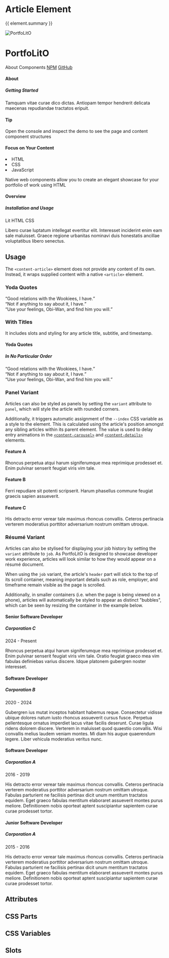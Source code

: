 <script setup>
import {inject} from "vue";
const element = inject("manifest").for("content", "article");
</script>

<style scoped>
q {
  display: block;
}

.demo {
  content-article {
    --header-borderColor: var(--vp-c-neutral);
  }

  &.panel {
    & :deep(.content) {
      display: flex;
      flex-wrap: wrap;
      margin: 0;
      padding: 16px;
      gap: 16px;
      background: radial-gradient(#324fff, #283198);
      border-top-left-radius: 10px;
      border-top-right-radius: 10px;
    }
    
    content-article {
      --content-textColor: #fafafa;
      min-width: 250px;
      flex: 1;
    }
  }
  
  &.job {
    & :deep(.content) {
      height: 480px;
      overflow-x: scroll;
      box-shadow: 0 0 1px 0;
      border-radius: 2px;
      min-width: 400px;
      
      @media (max-width: 480px) {
        zoom: 50%;
        line-height: 1.5;
      }
    }

    content-article {
      --header-bgColor: var(--vp-c-divider);
    }
  }
}
</style>

# Article Element

{{ element.summary }}

<demo static class="scale overview">
  <page-header class="blur">
    <page-logo>
      <img src="/logo.svg" alt="PortfoLitO" />
      <h1 slot="headings">PortfoLitO</h1>
    </page-logo>
    <page-nav>
      <a>About</a>
      <a>Components</a>
      <a slot="socials" href="https://www.npmjs.com">NPM</a>
      <a slot="socials" href="https://github.com">GitHub</a>
    </page-nav>
  </page-header>
  <page-main>
    <content-hero slot="hero" class="blur"></content-hero>
    <content-section variant="grid">
      <content-article class="focus rounded">
        <h4 slot="title">About</h4>
        <h5 slot="subtitle">Getting Started</h5>
        <p>Tamquam vitae curae dico dictas. Antiopam tempor hendrerit delicata maecenas repudiandae tractatos eripuit.</p>
      </content-article>
      <content-article variant="panel" class="focus rounded">
        <h4>Tip</h4>
        <p>Open the console and inspect the demo to see the page and content component structures</p>
      </content-article>
      <content-article variant="panel" class="focus rounded">
        <h4 slot="title">Focus on Your Content</h4>
        <content-languages slot="tags">
          <li title="HTML" value="50">HTML</li>
          <li title="CSS" value="40">CSS</li>
          <li title="JS" value="10">JavaScript</li>
        </content-languages>
        <p>Native web components allow you to create an elegant showcase for your portfolio of work using HTML</p>
      </content-article>
      <content-article class="focus rounded">
        <h4 slot="title">Overview</h4>
        <h5 slot="subtitle">Installation and Usage</h5>
        <content-technologies slot="tags" variant="tile">
          <content-badge color="teal">Lit</content-badge>
          <content-badge color="red">HTML</content-badge>
          <content-badge color="purple">CSS</content-badge>
        </content-technologies>
        <p>Libero curae luptatum intellegat evertitur elit. Interesset inciderint enim eam sale maluisset. Graece regione urbanitas nominavi duis honestatis ancillae voluptatibus libero senectus.</p>
      </content-article>
    </content-section>
  </page-main>
  <page-footer class="blur"></page-footer>
</demo>

## Usage

The `<content-article>` element does not provide any content of its own.
Instead, it wraps supplied content with a native `<article>` element.

<demo>
  <content-article>
    <h3>Yoda Quotes</h3>
    <q>Good relations with the Wookiees, I have.</q>
    <q>Not if anything to say about it, I have.</q>
    <q>Use your feelings, Obi-Wan, and find him you will.</q>
  </content-article>
</demo>

### With Titles

It includes slots and styling for any article title, subtitle, and timestamp.

<demo>
  <content-article>
    <h4 slot="title">Yoda Quotes</h4>
    <h5 slot="subtitle">In No Particular Order</h5>
    <q>Good relations with the Wookiees, I have.</q>
    <q>Not if anything to say about it, I have.</q>
    <q>Use your feelings, Obi-Wan, and find him you will.</q>
  </content-article>
</demo>

### Panel Variant

Articles can also be styled as panels by setting the `variant` attribute to `panel`, which will style the article with rounded corners.

Additionally, it triggers automatic assignment of the `--index` CSS variable as a style to the element.
This is calculated using the article's position amongst any sibling articles within its parent element.
The value is used to delay entry animations in the [`<content-carousel>`](./carousel) and [`<content-details>`](./details) elements.

<demo class="panel">
  <content-article variant="panel">
    <h4>Feature A</h4>
    <p>
      Rhoncus perpetua atqui harum signiferumque mea reprimique prodesset et.
      Enim pulvinar senserit feugiat viris vim tale.
    </p>
  </content-article>
  <content-article variant="panel">
    <h4>Feature B</h4>
    <p>
      Ferri repudiare sit potenti scripserit.
      Harum phasellus commune feugiat graecis sapien assueverit.
    </p>
  </content-article>
  <content-article variant="panel">
    <h4>Feature C</h4>
    <p>
      His detracto error verear tale maximus rhoncus convallis.
      Ceteros pertinacia verterem moderatius porttitor adversarium nostrum omittam utroque.
    </p>
  </content-article>
  <template #source>
    <style>
      section {
        display: flex;
        flex-wrap: wrap;
        padding: 16px;
        gap: 16px;
        background: radial-gradient(#324fff, #283198);
      }
      content-article {
        --content-textColor: #fafafa;
        min-width: 200px;
        flex: 1;
      }
    </style>
    <section>
      {{preview}}
    </section>
  </template>
</demo>

### Résumé Variant

Articles can also be stylised for displaying your job history by setting the `variant` attribute to `job`.
As PortfoLitO is designed to showcase developer work experience, articles will look similar to how they would appear on a résumé document.  

When using the `job` variant, the article's `header` part will stick to the top of its scroll container,
meaning important details such as role, employer, and timeframe remain visible as the page is scrolled.

Additionally, in smaller containers (i.e. when the page is being viewed on a phone), articles will automatically
be styled to appear as distinct "bubbles", which can be seen by resizing the container in the example below.

<demo class="job resizable">
  <content-article variant="job">
    <h4 slot="title">Senior Software Developer</h4>
    <h5 slot="subtitle">Corporation C</h5>
    <div slot="timestamp">2024 - Present</div>
    <p>
      Rhoncus perpetua atqui harum signiferumque mea reprimique prodesset et.
      Enim pulvinar senserit feugiat viris vim tale.
      Oratio feugiat graeco mea vim fabulas definiebas varius discere.
      Idque platonem gubergren noster interesset.
    </p>
  </content-article>
  <content-article variant="job">
    <h4 slot="title">Software Developer</h4>
    <h5 slot="subtitle">Corporation B</h5>
    <div slot="timestamp">2020 - 2024</div>
    <p>
      Gubergren ius mutat inceptos habitant habemus reque.
      Consectetur vidisse ubique dolores natum iusto rhoncus assueverit cursus fusce.
      Perpetua pellentesque ornatus imperdiet lacus vitae facilis deserunt.
      Curae ligula ridens dolorem discere. Verterem in maluisset quod quaestio convallis.
      Wisi convallis melius laudem veniam montes. Mi diam his augue quaerendum legere. 
      Liber vehicula moderatius veritus nunc.
    </p>
  </content-article>
  <content-article variant="job">
    <h4 slot="title">Software Developer</h4>
    <h5 slot="subtitle">Corporation A</h5>
    <div slot="timestamp">2016 - 2019</div>
    <p>
      His detracto error verear tale maximus rhoncus convallis.
      Ceteros pertinacia verterem moderatius porttitor adversarium nostrum omittam utroque.
      Fabulas parturient ne facilisis pertinax dicit unum mentitum tractatos equidem.
      Eget graeco fabulas mentitum elaboraret assueverit montes purus meliore.
      Definitionem nobis oporteat aptent suscipiantur sapientem curae curae prodesset tortor.
    </p>
  </content-article>
  <content-article variant="job">
    <h4 slot="title">Junior Software Developer</h4>
    <h5 slot="subtitle">Corporation A</h5>
    <div slot="timestamp">2015 - 2016</div>
    <p>
      His detracto error verear tale maximus rhoncus convallis.
      Ceteros pertinacia verterem moderatius porttitor adversarium nostrum omittam utroque.
      Fabulas parturient ne facilisis pertinax dicit unum mentitum tractatos equidem.
      Eget graeco fabulas mentitum elaboraret assueverit montes purus meliore.
      Definitionem nobis oporteat aptent suscipiantur sapientem curae curae prodesset tortor.
    </p>
  </content-article>
</demo>

## Attributes

<declaration :rows="element.attributes" />

## CSS Parts

<declaration :rows="element.cssParts" />

## CSS Variables

<declaration :rows="element.cssProperties" />

## Slots

<declaration :rows="element.slots" />